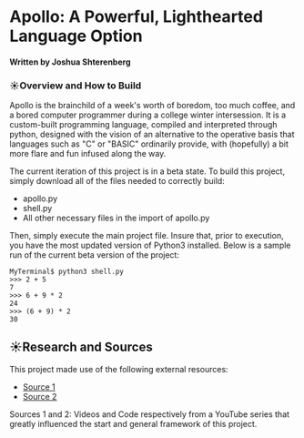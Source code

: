 # Apollo: A Powerful, Lighthearted Language Option
#### Written by Joshua Shterenberg
### &#9728;Overview and How to Build

Apollo is the brainchild of a week's worth of boredom, too much coffee,
and a bored computer programmer during a college winter intersession.
It is a custom-built programming language, compiled and interpreted
through python, designed with the vision of an alternative to the 
operative basis that languages such as "C" or "BASIC" ordinarily
provide, with (hopefully) a bit more flare and fun infused along the 
way.

The current iteration of this project is in a beta state. To build this
project, simply download all of the files needed to correctly build:
* apollo.py
* shell.py
* All other necessary files in the import of apollo.py

Then, simply execute the main project file. Insure that, prior to 
execution, you have the most updated version of Python3 installed.
Below is a sample run of the current beta version of the project:
```
MyTerminal$ python3 shell.py
>>> 2 + 5
7
>>> 6 + 9 * 2
24
>>> (6 + 9) * 2
30
```

## &#9728;Research and Sources

This project made use of the following external resources:
* [Source 1](https://youtube.com/playlist?list=PLZQftyCk7_SdoVexSmwy_tBgs7P0b97yD)
* [Source 2](https://github.com/davidcallanan/py-myopl-code)

Sources 1 and 2: Videos and Code respectively from a YouTube series that
greatly influenced the start and general framework of this project.
